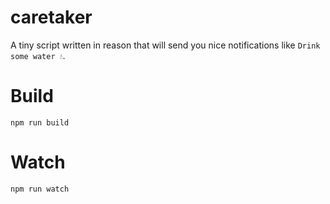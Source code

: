# caretaker

A tiny script written in reason that will send you nice notifications like `Drink some water 💧`.

# Build
```
npm run build
```

# Watch

```
npm run watch
```
